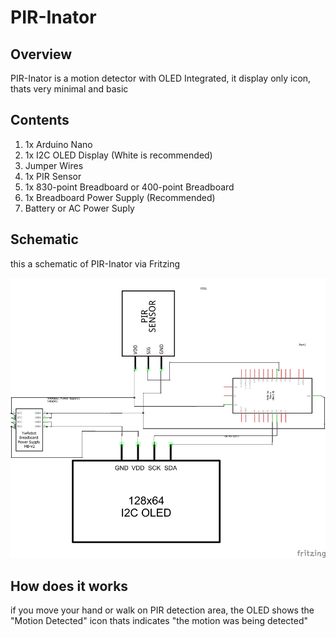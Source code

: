# PIR-Inator

## Overview
PIR-Inator is a motion detector with OLED Integrated, it display only icon, thats very minimal and basic

## Contents
1. 1x Arduino Nano
2. 1x I2C OLED Display (White is recommended)
3. Jumper Wires
4. 1x PIR Sensor
5. 1x 830-point Breadboard or 400-point Breadboard
5. 1x Breadboard Power Supply (Recommended)
6. Battery or AC Power Suply

## Schematic
this a schematic of PIR-Inator via Fritzing

![schematic](https://raw.githubusercontent.com/WilloIzCitron/PIR-Inator/main/schem.png)



## How does it works

if you move your hand or walk on PIR detection area, the OLED shows the "Motion Detected" icon thats indicates "the motion was being detected"
